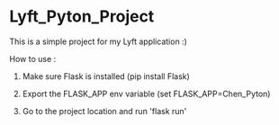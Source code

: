 # Lyft_Pyton_Project

This is a simple project for my Lyft application :)

How to use :
1. Make sure Flask is installed (pip install Flask)

2. Export the FLASK_APP env variable (set FLASK_APP=Chen_Pyton)

3. Go to the project location and run 'flask run'
